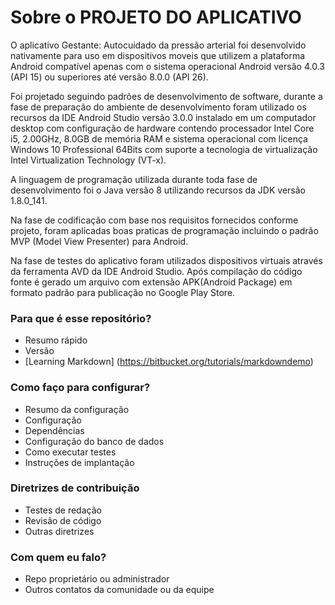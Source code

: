 # Sobre o PROJETO DO APLICATIVO #

O aplicativo Gestante: Autocuidado da pressão arterial foi desenvolvido nativamente para uso em dispositivos moveis que utilizem a plataforma Android compatível apenas com o sistema operacional Android versão 4.0.3 (API 15) ou superiores até versão 8.0.0 (API 26).

Foi projetado seguindo padrões de desenvolvimento de software, durante a fase de preparação do ambiente de desenvolvimento foram utilizado os recursos da IDE Android Studio versão 3.0.0 instalado em um computador desktop com configuração de hardware contendo processador Intel Core i5, 2.00GHz, 8.0GB de memória RAM e sistema operacional com licença Windows 10 Professional 64Bits com suporte a tecnologia de virtualização Intel Virtualization Technology (VT-x).

A linguagem de programação utilizada durante toda fase de desenvolvimento foi o Java versão 8 utilizando recursos da JDK versão 1.8.0_141. 

Na fase de codificação com base nos requisitos fornecidos conforme projeto, foram aplicadas  boas praticas de programação incluindo o padrão MVP (Model View Presenter) para Android.

Na fase de testes do aplicativo foram utilizados dispositivos virtuais através da ferramenta AVD da IDE Android Studio.
Após compilação do código fonte é gerado um arquivo com extensão APK(Android Package) em formato padrão para publicação no Google Play Store.

### Para que é esse repositório? ###

* Resumo rápido
* Versão
* [Learning Markdown] (https://bitbucket.org/tutorials/markdowndemo)

### Como faço para configurar? ###

* Resumo da configuração
* Configuração
* Dependências
* Configuração do banco de dados
* Como executar testes
* Instruções de implantação

### Diretrizes de contribuição ###

* Testes de redação
* Revisão de código
* Outras diretrizes

### Com quem eu falo? ###

* Repo proprietário ou administrador
* Outros contatos da comunidade ou da equipe
